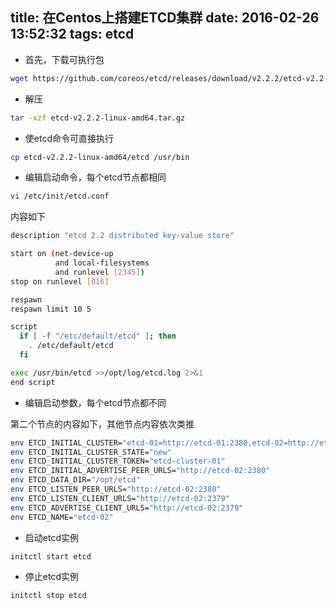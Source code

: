 title: 在Centos上搭建ETCD集群
date: 2016-02-26 13:52:32
tags: etcd
---

* 首先，下载可执行包

``` bash
wget https://github.com/coreos/etcd/releases/download/v2.2.2/etcd-v2.2.2-linux-amd64.tar.gz
```

* 解压
``` bash
tar -xzf etcd-v2.2.2-linux-amd64.tar.gz
```
* 使etcd命令可直接执行
``` bash
cp etcd-v2.2.2-linux-amd64/etcd /usr/bin
```

* 编辑启动命令，每个etcd节点都相同
``` bash
vi /etc/init/etcd.conf
```

内容如下

``` bash
description "etcd 2.2 distributed key-value store"

start on (net-device-up
          and local-filesystems
          and runlevel [2345])
stop on runlevel [016]

respawn
respawn limit 10 5

script
  if [ -f "/etc/default/etcd" ]; then
    . /etc/default/etcd
  fi

exec /usr/bin/etcd >>/opt/log/etcd.log 2>&1
end script
```

* 编辑启动参数，每个etcd节点都不同

第二个节点的内容如下，其他节点内容依次类推
``` bash
env ETCD_INITIAL_CLUSTER="etcd-01=http://etcd-01:2380,etcd-02=http://etcd-02:2380,etcd-03=http://etcd-03:2380"
env ETCD_INITIAL_CLUSTER_STATE="new"
env ETCD_INITIAL_CLUSTER_TOKEN="etcd-cluster-01"
env ETCD_INITIAL_ADVERTISE_PEER_URLS="http://etcd-02:2380"
env ETCD_DATA_DIR="/opt/etcd"
env ETCD_LISTEN_PEER_URLS="http://etcd-02:2380"
env ETCD_LISTEN_CLIENT_URLS="http://etcd-02:2379"
env ETCD_ADVERTISE_CLIENT_URLS="http://etcd-02:2379"
env ETCD_NAME="etcd-02"
```

* 启动etcd实例
``` bash
initctl start etcd
```

* 停止etcd实例
``` bash
initctl stop etcd
```
